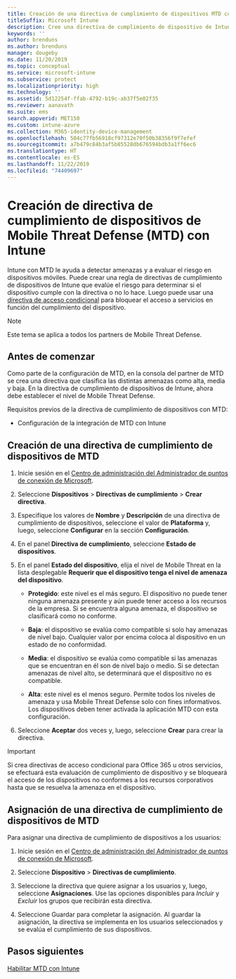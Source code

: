 ```yaml
---
title: Creación de una directiva de cumplimiento de dispositivos MTD con Microsoft Intune
titleSuffix: Microsoft Intune
description: Cree una directiva de cumplimiento de dispositivo de Intune que utilice sus niveles de amenazas de partners MTD asociados para determinar si un dispositivo móvil puede tener acceso a recursos de la empresa.
keywords: ''
author: brenduns
ms.author: brenduns
manager: dougeby
ms.date: 11/20/2019
ms.topic: conceptual
ms.service: microsoft-intune
ms.subservice: protect
ms.localizationpriority: high
ms.technology: ''
ms.assetid: 5d12254f-ffab-4792-b19c-ab37f5e02f35
ms.reviewer: aanavath
ms.suite: ems
search.appverid: MET150
ms.custom: intune-azure
ms.collection: M365-identity-device-management
ms.openlocfilehash: 504c77fb56918cf97312e70f50b38356f9f7efef
ms.sourcegitcommit: a7b479c84b3af5b85528db676594bdb3a1ff6ec6
ms.translationtype: HT
ms.contentlocale: es-ES
ms.lasthandoff: 11/22/2019
ms.locfileid: "74409697"
---
```

# <a name="create-mobile-threat-defense-mtd-device-compliance-policy-with-intune"></a>Creación de directiva de cumplimiento de dispositivos de Mobile Threat Defense (MTD) con Intune

Intune con MTD le ayuda a detectar amenazas y a evaluar el riesgo en dispositivos móviles. Puede crear una regla de directivas de cumplimiento de dispositivos de Intune que evalúe el riesgo para determinar si el dispositivo cumple con la directiva o no lo hace. Luego puede usar una [directiva de acceso condicional](create-conditional-access-intune.md) para bloquear el acceso a servicios en función del cumplimiento del dispositivo.

> [!NOTE]
> Este tema se aplica a todos los partners de Mobile Threat Defense.

## <a name="before-you-begin"></a>Antes de comenzar

Como parte de la configuración de MTD, en la consola del partner de MTD se crea una directiva que clasifica las distintas amenazas como alta, media y baja. En la directiva de cumplimiento de dispositivos de Intune, ahora debe establecer el nivel de Mobile Threat Defense.

Requisitos previos de la directiva de cumplimiento de dispositivos con MTD:

- Configuración de la integración de MTD con Intune

## <a name="to-create-an-mtd-device-compliance-policy"></a>Creación de una directiva de cumplimiento de dispositivos de MTD

1. Inicie sesión en el [Centro de administración del Administrador de puntos de conexión de Microsoft](https://go.microsoft.com/fwlink/?linkid=2109431).

2. Seleccione **Dispositivos** > **Directivas de cumplimiento** > **Crear directiva**.

3. Especifique los valores de **Nombre** y **Descripción** de una directiva de cumplimiento de dispositivos, seleccione el valor de **Plataforma** y, luego, seleccione **Configurar** en la sección **Configuración**.

4. En el panel **Directiva de cumplimiento**, seleccione **Estado de dispositivos**.

5. En el panel **Estado del dispositivo**, elija el nivel de Mobile Threat en la lista desplegable **Requerir que el dispositivo tenga el nivel de amenaza del dispositivo**.

   - **Protegido**: este nivel es el más seguro. El dispositivo no puede tener ninguna amenaza presente y aún puede tener acceso a los recursos de la empresa. Si se encuentra alguna amenaza, el dispositivo se clasificará como no conforme.

   - **Baja**: el dispositivo se evalúa como compatible si solo hay amenazas de nivel bajo. Cualquier valor por encima coloca al dispositivo en un estado de no conformidad.

   - **Media**: el dispositivo se evalúa como compatible si las amenazas que se encuentran en él son de nivel bajo o medio. Si se detectan amenazas de nivel alto, se determinará que el dispositivo no es compatible.

   - **Alta**: este nivel es el menos seguro. Permite todos los niveles de amenaza y usa Mobile Threat Defense solo con fines informativos. Los dispositivos deben tener activada la aplicación MTD con esta configuración.

6. Seleccione **Aceptar** dos veces y, luego, seleccione **Crear** para crear la directiva.

> [!IMPORTANT]
> Si crea directivas de acceso condicional para Office 365 u otros servicios, se efectuará esta evaluación de cumplimiento de dispositivo y se bloqueará el acceso de los dispositivos no conformes a los recursos corporativos hasta que se resuelva la amenaza en el dispositivo.

## <a name="to-assign-an-mtd-device-compliance-policy"></a>Asignación de una directiva de cumplimiento de dispositivos de MTD

Para asignar una directiva de cumplimiento de dispositivos a los usuarios:

1. Inicie sesión en el [Centro de administración del Administrador de puntos de conexión de Microsoft](https://go.microsoft.com/fwlink/?linkid=2109431).

2. Seleccione **Dispositivo** > **Directivas de cumplimiento**.

3. Seleccione la directiva que quiere asignar a los usuarios y, luego, seleccione **Asignaciones**. Use las opciones disponibles para *Incluir* y *Excluir* los grupos que recibirán esta directiva.  

4. Seleccione Guardar para completar la asignación. Al guardar la asignación, la directiva se implementa en los usuarios seleccionados y se evalúa el cumplimiento de sus dispositivos.

## <a name="next-steps"></a>Pasos siguientes

[Habilitar MTD con Intune](mtd-connector-enable.md)
